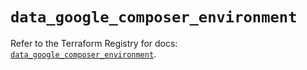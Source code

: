 # `data_google_composer_environment`

Refer to the Terraform Registry for docs: [`data_google_composer_environment`](https://registry.terraform.io/providers/hashicorp/google/6.11.2/docs/data-sources/composer_environment).
